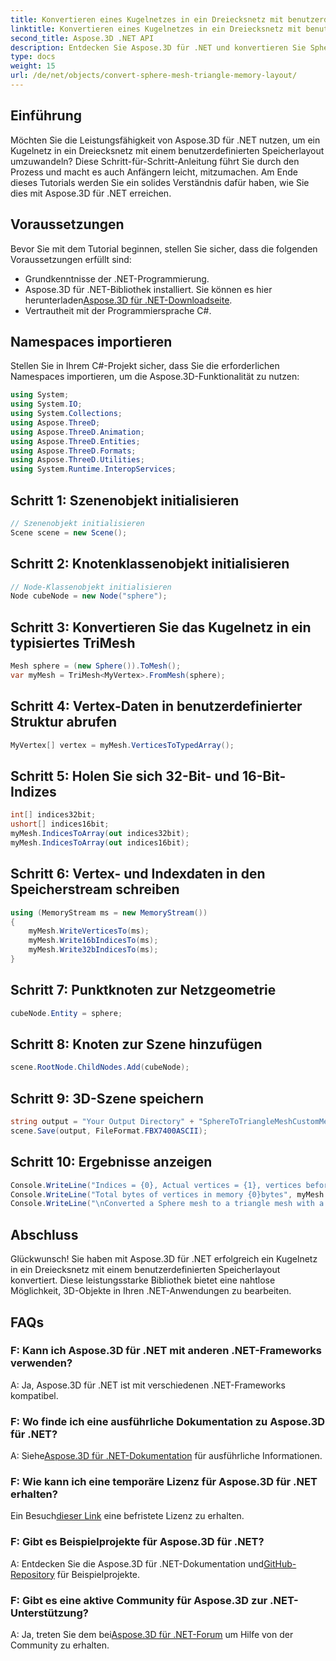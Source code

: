 ```yaml
---
title: Konvertieren eines Kugelnetzes in ein Dreiecksnetz mit benutzerdefiniertem Speicherlayout
linktitle: Konvertieren eines Kugelnetzes in ein Dreiecksnetz mit benutzerdefiniertem Speicherlayout
second_title: Aspose.3D .NET API
description: Entdecken Sie Aspose.3D für .NET und konvertieren Sie Sphere Mesh mühelos in Triangle Mesh mit benutzerdefiniertem Speicherlayout. Befolgen Sie unsere Schritt-für-Schritt-Anleitung für eine nahtlose Integration.
type: docs
weight: 15
url: /de/net/objects/convert-sphere-mesh-triangle-memory-layout/
---
```

## Einführung
Möchten Sie die Leistungsfähigkeit von Aspose.3D für .NET nutzen, um ein Kugelnetz in ein Dreiecksnetz mit einem benutzerdefinierten Speicherlayout umzuwandeln? Diese Schritt-für-Schritt-Anleitung führt Sie durch den Prozess und macht es auch Anfängern leicht, mitzumachen. Am Ende dieses Tutorials werden Sie ein solides Verständnis dafür haben, wie Sie dies mit Aspose.3D für .NET erreichen.
## Voraussetzungen
Bevor Sie mit dem Tutorial beginnen, stellen Sie sicher, dass die folgenden Voraussetzungen erfüllt sind:
- Grundkenntnisse der .NET-Programmierung.
- Aspose.3D für .NET-Bibliothek installiert. Sie können es hier herunterladen[Aspose.3D für .NET-Downloadseite](https://releases.aspose.com/3d/net/).
- Vertrautheit mit der Programmiersprache C#.
## Namespaces importieren
Stellen Sie in Ihrem C#-Projekt sicher, dass Sie die erforderlichen Namespaces importieren, um die Aspose.3D-Funktionalität zu nutzen:
```csharp
using System;
using System.IO;
using System.Collections;
using Aspose.ThreeD;
using Aspose.ThreeD.Animation;
using Aspose.ThreeD.Entities;
using Aspose.ThreeD.Formats;
using Aspose.ThreeD.Utilities;
using System.Runtime.InteropServices;
```
## Schritt 1: Szenenobjekt initialisieren
```csharp
// Szenenobjekt initialisieren
Scene scene = new Scene();
```
## Schritt 2: Knotenklassenobjekt initialisieren
```csharp
// Node-Klassenobjekt initialisieren
Node cubeNode = new Node("sphere");
```
## Schritt 3: Konvertieren Sie das Kugelnetz in ein typisiertes TriMesh
```csharp
Mesh sphere = (new Sphere()).ToMesh();
var myMesh = TriMesh<MyVertex>.FromMesh(sphere);
```
## Schritt 4: Vertex-Daten in benutzerdefinierter Struktur abrufen
```csharp
MyVertex[] vertex = myMesh.VerticesToTypedArray();
```
## Schritt 5: Holen Sie sich 32-Bit- und 16-Bit-Indizes
```csharp
int[] indices32bit;
ushort[] indices16bit;
myMesh.IndicesToArray(out indices32bit);
myMesh.IndicesToArray(out indices16bit);
```
## Schritt 6: Vertex- und Indexdaten in den Speicherstream schreiben
```csharp
using (MemoryStream ms = new MemoryStream())
{
    myMesh.WriteVerticesTo(ms);
    myMesh.Write16bIndicesTo(ms);
    myMesh.Write32bIndicesTo(ms);
}
```
## Schritt 7: Punktknoten zur Netzgeometrie
```csharp
cubeNode.Entity = sphere;
```
## Schritt 8: Knoten zur Szene hinzufügen
```csharp
scene.RootNode.ChildNodes.Add(cubeNode);
```
## Schritt 9: 3D-Szene speichern
```csharp
string output = "Your Output Directory" + "SphereToTriangleMeshCustomMemoryLayoutScene.fbx";
scene.Save(output, FileFormat.FBX7400ASCII);
```
## Schritt 10: Ergebnisse anzeigen
```csharp
Console.WriteLine("Indices = {0}, Actual vertices = {1}, vertices before merging = {2}", myMesh.IndicesCount, myMesh.VerticesCount, myMesh.UnmergedVerticesCount);
Console.WriteLine("Total bytes of vertices in memory {0}bytes", myMesh.VerticesSizeInBytes);
Console.WriteLine("\nConverted a Sphere mesh to a triangle mesh with a custom memory layout of the vertex successfully.\nFile saved at " + output);
```
## Abschluss
Glückwunsch! Sie haben mit Aspose.3D für .NET erfolgreich ein Kugelnetz in ein Dreiecksnetz mit einem benutzerdefinierten Speicherlayout konvertiert. Diese leistungsstarke Bibliothek bietet eine nahtlose Möglichkeit, 3D-Objekte in Ihren .NET-Anwendungen zu bearbeiten.
## FAQs
### F: Kann ich Aspose.3D für .NET mit anderen .NET-Frameworks verwenden?
A: Ja, Aspose.3D für .NET ist mit verschiedenen .NET-Frameworks kompatibel.
### F: Wo finde ich eine ausführliche Dokumentation zu Aspose.3D für .NET?
 A: Siehe[Aspose.3D für .NET-Dokumentation](https://reference.aspose.com/3d/net/) für ausführliche Informationen.
### F: Wie kann ich eine temporäre Lizenz für Aspose.3D für .NET erhalten?
 Ein Besuch[dieser Link](https://purchase.aspose.com/temporary-license/) eine befristete Lizenz zu erhalten.
### F: Gibt es Beispielprojekte für Aspose.3D für .NET?
 A: Entdecken Sie die Aspose.3D für .NET-Dokumentation und[GitHub-Repository](https://github.com/aspose-3d/Aspose.3D-for-.NET) für Beispielprojekte.
### F: Gibt es eine aktive Community für Aspose.3D zur .NET-Unterstützung?
 A: Ja, treten Sie dem bei[Aspose.3D für .NET-Forum](https://forum.aspose.com/c/3d/18) um Hilfe von der Community zu erhalten.
